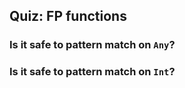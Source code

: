 ## Quiz: FP functions

### Is it safe to pattern match on `Any`?
### Is it safe to pattern match on `Int`?

